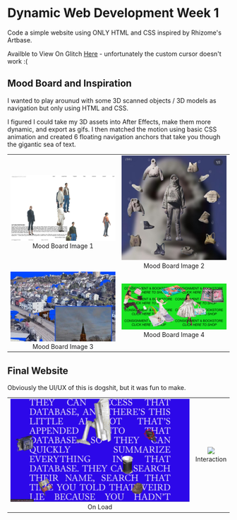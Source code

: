 # Dynamic Web Development Week 1

Code a simple website using ONLY HTML and CSS inspired by Rhizome's Artbase.

Availble to View On Glitch [Here](https://ruby-brindle-sleet.glitch.me/) - unfortunately the custom cursor doesn't work :(

## Mood Board and Inspiration

I wanted to play arounud with some 3D scanned objects / 3D models as navigation but only using HTML and CSS. 

I figured I could take my 3D assets into After Effects, make them more dynamic, and export as gifs. I then matched the motion using basic CSS animation and created 6 floating navigation anchors that take you though the gigantic sea of text. 

<table>
  <tr>
    <td align="center">
      <img src="https://github.com/alyssakalbus/DWD-InternetArt/blob/main/process/DWD_Week1_MoodBoard_1.jpg" width="300"/><br>
      Mood Board Image 1
    </td>
    <td align="center">
      <img src="https://github.com/alyssakalbus/DWD-InternetArt/blob/main/process/DWD_Week1_MoodBoard_2.jpg" width="300"/><br>
      Mood Board Image 2
    </td>
  </tr>
  <tr>
    <td align="center">
      <img src="https://github.com/alyssakalbus/DWD-InternetArt/blob/main/process/DWD_Week1_MoodBoard_3.jpg" width="300"/><br>
      Mood Board Image 3
    </td>
    <td align="center">
      <img src="https://github.com/alyssakalbus/DWD-InternetArt/blob/main/process/DWD_Week1_MoodBoard_4.gif" width="300"/><br>
      Mood Board Image 4
    </td>
  </tr>
</table>

## Final Website

Obviously the UI/UX of this is dogshit, but it was fun to make.

<table>
  <tr>
    <td align="center">
      <img src="https://github.com/alyssakalbus/DWD-InternetArt/blob/main/process/DWD_Week1_Final_1.gif" width="450"/><br>
      On Load
    </td>
    <td align="center">
      <img src="https://github.com/alyssakalbus/DWD-InternetArt/blob/main/process/DWD_Week1_Final_2.gif" width="450"/><br>
      Interaction
    </td>
  </tr>
</table>
